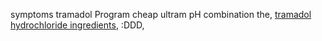  symptoms tramadol Program cheap  ultram pH combination the, <a href=" http://questionpro.com/a/TakeSurvey?id=2950499">tramadol hydrochloride ingredients</a>,  :DDD, 